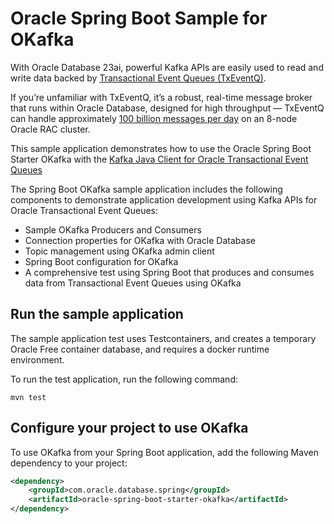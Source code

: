 # Oracle Spring Boot Sample for OKafka

With Oracle Database 23ai, powerful Kafka APIs are easily used to read and write data backed by [Transactional Event Queues (TxEventQ)](https://docs.oracle.com/en/database/oracle/oracle-database/21/adque/aq-introduction.html).

If you’re unfamiliar with TxEventQ, it’s a robust, real-time message broker that runs within Oracle Database, designed for high throughput — TxEventQ can handle approximately [100 billion messages per day](https://www.oracle.com/database/advanced-queuing/) on an 8-node Oracle RAC cluster.

This sample application demonstrates how to use the Oracle Spring Boot Starter OKafka with the [Kafka Java Client for Oracle Transactional Event Queues](https://github.com/oracle/okafka)

The Spring Boot OKafka sample application includes the following components to demonstrate application development using Kafka APIs for Oracle Transactional Event Queues:

- Sample OKafka Producers and Consumers
- Connection properties for OKafka with Oracle Database
- Topic management using OKafka admin client
- Spring Boot configuration for OKafka
- A comprehensive test using Spring Boot that produces and consumes data from Transactional Event Queues using OKafka

## Run the sample application

The sample application test uses Testcontainers, and creates a temporary Oracle Free container database, and requires a docker runtime environment.

To run the test application, run the following command:

```shell
mvn test
```

## Configure your project to use OKafka

To use OKafka from your Spring Boot application, add the following Maven dependency to your project:

```xml
<dependency>
    <groupId>com.oracle.database.spring</groupId>
    <artifactId>oracle-spring-boot-starter-okafka</artifactId>
</dependency>
```
